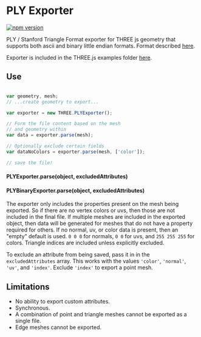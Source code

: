 # PLY Exporter

[![npm version](https://badge.fury.io/js/ply-exporter.svg)](https://www.npmjs.com/package/ply-exporter)

PLY / Stanford Triangle Format exporter for THREE js geometry that supports both ascii and binary little endian formats. Format described [here](http://paulbourke.net/dataformats/ply/).

Exporter is included in the THREE.js examples folder [here](https://github.com/mrdoob/three.js/blob/dev/examples/js/exporters/PLYExporter.js).

## Use

```js

var geometry, mesh;
// ...create geometry to export...

var exporter = new THREE.PLYExporter();

// Form the file content based on the mesh
// and geometry within
var data = exporter.parse(mesh);

// Optionally exclude certain fields
var dataNoColors = exporter.parse(mesh, ['color']);

// save the file!
```

#### PLYExporter.parse(object, excludedAttributes)
#### PLYBinaryExporter.parse(object, excludedAttributes)

The exporter only includes the properties present on the mesh being exported. So if there are no vertex colors or uvs, then those are not included in the final file. If multiple meshes are included in the exported object, then data will be generated for meshes that do not have a property required for others. If no normal, uv, or color data is present, then an "empty" default is used. `0 0 0` for normals, `0 0` for uvs, and `255 255 255` for colors. Triangle indices are included unless explicitly excluded.

To exclude an attribute from being saved, pass it in in the `excludedAttributes` array. This works with the values `'color'`, `'normal'`, `'uv'`, and `'index'`. Exclude `'index'` to export a point mesh.

## Limitations

- No ability to export custom attributes.
- Synchronous.
- A combination of point and triangle meshes cannot be exported as a single file.
- Edge meshes cannot be exported.
